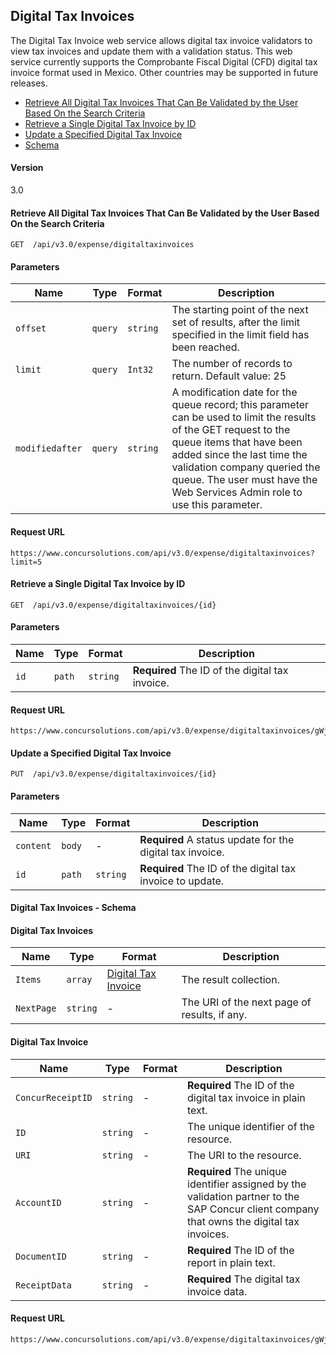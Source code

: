 
## Digital Tax Invoices


The Digital Tax Invoice web service allows digital tax invoice validators to view tax invoices and update them with a validation status. This web service currently supports the Comprobante Fiscal Digital (CFD) digital tax invoice format used in Mexico. Other countries may be supported in future releases.

* [Retrieve All Digital Tax Invoices That Can Be Validated by the User Based On the Search Criteria](#retrieve-all-digital-tax-invoices-that-can-be-validated-by-the-user-based-on-the-search-criteria)
* [Retrieve a Single Digital Tax Invoice by ID](#retrieve-a-single-digital-tax-invoice-by-id)
* [Update a Specified Digital Tax Invoice](#update-a-specified-digital-tax-invoice)
* [Schema](#digital-tax-invoices-schema)

#### Version
3.0

#### <a name="get"></a>Retrieve All Digital Tax Invoices That Can Be Validated by the User Based On the Search Criteria

    GET  /api/v3.0/expense/digitaltaxinvoices


#### Parameters

|Name | Type | Format | Description
|-----|------|--------|------------			
|`offset`	|	`query`	|	`string`	|	The starting point of the next set of results, after the limit specified in the limit field has been reached.
|`limit`	|	`query`	|	`Int32`	|	The number of records to return. Default value: 25
|`modifiedafter`	|	`query`	|	`string`	|	A modification date for the queue record; this parameter can be used to limit the results of the GET request to the queue items that have been added since the last time the validation company queried the queue. The user must have the Web Services Admin role to use this parameter.


#### Request URL

```
https://www.concursolutions.com/api/v3.0/expense/digitaltaxinvoices?limit=5
```


#### <a name="getID"></a>Retrieve a Single Digital Tax Invoice by ID

    GET  /api/v3.0/expense/digitaltaxinvoices/{id}


#### Parameters

|Name | Type | Format | Description
|-----|------|--------|------------
|`id`	|	`path`	|	`string`	|	**Required** The ID of the digital tax invoice.


#### Request URL

```
https://www.concursolutions.com/api/v3.0/expense/digitaltaxinvoices/gWj3IHRYiHZGRTDN6y4r4LN3phszY33HT%24pQ
```


#### <a name="put"></a>Update a Specified Digital Tax Invoice

    PUT  /api/v3.0/expense/digitaltaxinvoices/{id}


#### Parameters

|Name | Type | Format | Description
|-----|------|--------|------------
|`content`	|	`body`	|	-	|	**Required** A status update for the digital tax invoice.
|`id`	|	`path`	|	`string`	|	**Required** The ID of the digital tax invoice to update.


#### <a name="schema"></a>Digital Tax Invoices - Schema


#### <a name="digitaltaxinvoices"></a>Digital Tax Invoices

|Name | Type | Format | Description
|-----|------|--------|------------
|`Items`	|	`array`	|[Digital Tax Invoice](#digitaltaxinvoice)	|	The result collection.
|`NextPage`	|	`string` |	-	|	The URI of the next page of results, if any.


#### <a name="digitaltaxinvoice"></a>Digital Tax Invoice

|Name | Type | Format | Description
|-----|------|--------|------------
|`ConcurReceiptID`	|	`string`|	-	|	**Required** The ID of the digital tax invoice in plain text.
|`ID`	|	`string`|	-	|	The unique identifier of the resource.
|`URI`	|	`string`|	-	|	The URI to the resource.
|`AccountID`	|	`string`|	-	|	**Required** The unique identifier assigned by the validation partner to the SAP Concur client company that owns the digital tax invoices.
|`DocumentID`	|	`string`	|-	|	**Required** The ID of the report in plain text.
|`ReceiptData`	|	`string`|	-	|	**Required** The digital tax invoice data.

#### Request URL

```
https://www.concursolutions.com/api/v3.0/expense/digitaltaxinvoices/gWj3IHRYiHZGUtIO83ILhbNHqCsjMmkvj%24pQ
```
